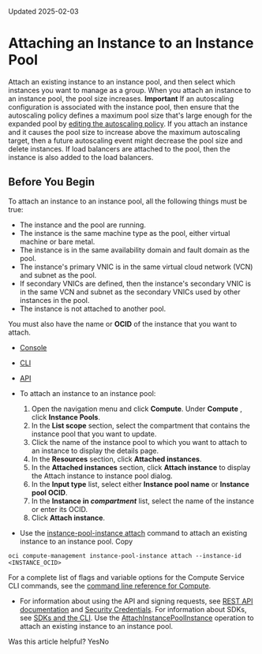 Updated 2025-02-03
# Attaching an Instance to an Instance Pool
Attach an existing instance to an instance pool, and then select which instances you want to manage as a group.
When you attach an instance to an instance pool, the pool size increases.
**Important** If an autoscaling configuration is associated with the instance pool, then ensure that the autoscaling policy defines a maximum pool size that's large enough for the expanded pool by [editing the autoscaling policy](https://docs.oracle.com/en-us/iaas/Content/Compute/Tasks/autoscalinginstancepools.htm#Autoscaling). If you attach an instance and it causes the pool size to increase above the maximum autoscaling target, then a future autoscaling event might decrease the pool size and delete instances.
If load balancers are attached to the pool, then the instance is also added to the load balancers.
## Before You Begin
To attach an instance to an instance pool, all the following things must be true:
  * The instance and the pool are running.
  * The instance is the same machine type as the pool, either virtual machine or bare metal.
  * The instance is in the same availability domain and fault domain as the pool.
  * The instance's primary VNIC is in the same virtual cloud network (VCN) and subnet as the pool.
  * If secondary VNICs are defined, then the instance's secondary VNIC is in the same VCN and subnet as the secondary VNICs used by other instances in the pool.
  * The instance is not attached to another pool.


You must also have the name or **OCID** of the instance that you want to attach.
  * [Console](https://docs.oracle.com/en-us/iaas/Content/Compute/Tasks/updatinginstancepool-attaching-an-instance-to-an-instance-pool.htm)
  * [CLI](https://docs.oracle.com/en-us/iaas/Content/Compute/Tasks/updatinginstancepool-attaching-an-instance-to-an-instance-pool.htm)
  * [API](https://docs.oracle.com/en-us/iaas/Content/Compute/Tasks/updatinginstancepool-attaching-an-instance-to-an-instance-pool.htm)


  * To attach an instance to an instance pool:
    1. Open the navigation menu and click **Compute**. Under **Compute** , click **Instance Pools**.
    2. In the **List scope** section, select the compartment that contains the instance pool that you want to update.
    3. Click the name of the instance pool to which you want to attach to an instance to display the details page.
    4. In the **Resources** section, click **Attached instances**.
    5. In the **Attached instances** section, click **Attach instance** to display the Attach instance to instance pool dialog.
    6. In the **Input type** list, select either **Instance pool name** or **Instance pool OCID**.
    7. In the **Instance in _compartment_** list, select the name of the instance or enter its OCID.
    8. Click **Attach instance**.
  * Use the [instance-pool-instance attach](https://docs.oracle.com/iaas/tools/oci-cli/latest/oci_cli_docs/cmdref/compute-management/instance-pool-instance/attach.html) command to attach an existing instance to an instance pool.
Copy
```
oci compute-management instance-pool-instance attach --instance-id <INSTANCE_OCID>
```

For a complete list of flags and variable options for the Compute Service CLI commands, see the [command line reference for Compute](https://docs.oracle.com/iaas/tools/oci-cli/latest/oci_cli_docs/cmdref/compute.html).
  * For information about using the API and signing requests, see [REST API documentation](https://docs.oracle.com/iaas/Content/API/Concepts/usingapi.htm) and [Security Credentials](https://docs.oracle.com/iaas/Content/General/Concepts/credentials.htm). For information about SDKs, see [SDKs and the CLI](https://docs.oracle.com/iaas/Content/API/Concepts/sdks.htm).
Use the [AttachInstancePoolInstance](https://docs.oracle.com/iaas/api/#/en/iaas/latest/InstancePoolInstance/AttachInstancePoolInstance) operation to attach an existing instance to an instance pool.


Was this article helpful?
YesNo

